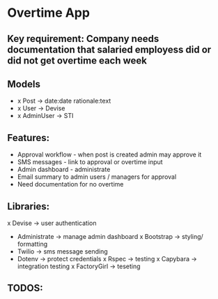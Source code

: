 # Overtime App

## Key requirement: Company needs documentation that salaried employess did or did not get overtime each week


## Models
  - x Post -> date:date rationale:text
  - x User -> Devise
  - x AdminUser -> STI

## Features:
  - Approval workflow - when post is created admin may approve it
  - SMS messages - link to approval or overtime input
  - Admin dashboard - administrate
  - Email summary to admin users / managers for approval
  - Need documentation for no overtime

## Libraries:
  x Devise -> user authentication
  - Administrate -> manage admin dashboard
  x Bootstrap -> styling/ formatting
  - Twilio -> sms message sending
  - Dotenv -> protect credentials
  x Rspec -> testing
  x Capybara -> integration testing
  x FactoryGirl -> teseting

## TODOS:
